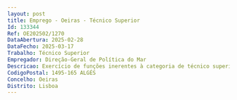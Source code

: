```yaml
--- 
layout: post
title: Emprego - Oeiras - Técnico Superior
Id: 133344
Ref: OE202502/1270
DataAbertura: 2025-02-28
DataFecho: 2025-03-17
Trabalho: Técnico Superior
Empregador: Direção-Geral de Política do Mar
Descricao: Exercício de funções inerentes à categoria de técnico superior, com grau de complexidade 3, de acordo com o constante no anexo à Lei n.º 35 2014, de 20 de junho, nomeadamente, em matérias de direito administrativo, matérias concernentes aos projetos europeus, tarefas de colaboração na preparação de instrumentos de gestão na área financeira e na elaboração e controlo de procedimentos de contratação pública.
CodigoPostal: 1495-165 ALGÉS
Concelho: Oeiras
Distrito: Lisboa
--- 
```

